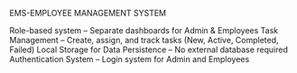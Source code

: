 EMS-EMPLOYEE MANAGEMENT SYSTEM

 Role-based system – Separate dashboards for Admin & Employees
 Task Management – Create, assign, and track tasks (New, Active, Completed, Failed)
 Local Storage for Data Persistence – No external database required
Authentication System – Login system for Admin and Employees
